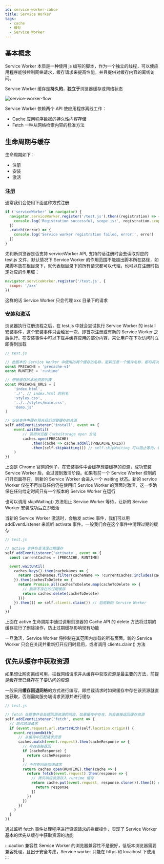 ```yaml
---
id: service-worker-cahce
title: Service Worker
tags:
  - cache
  - 缓存
  - Service Worker
---
```


## 基本概念

Service Worker 本质是一种使用 js 编写的脚本，作为一个独立的线程，可以使应用程序能够控制网络请求，缓存请求来提高性能，并且提供对缓存内容的离线访问。

Service Worker 缓存是**持久的**，**独立于**浏览器缓存或网络状态

![service-worker-flow](https://fxpby.oss-cn-beijing.aliyuncs.com/blogImg/network/cache/service-worker-flow.png)

Service Worker 依赖两个 API 使应用程序离线工作：

- Cache 应用程序数据的持久性内容存储
- Fetch 一种从网络检索内容的标准方法

## 生命周期与缓存

生命周期如下：

- 注册
- 安装
- 激活

### 注册

通常我们会使用下面这种方式注册

```js
if ('serviceWorker' in navigator) {
  navigator.serviceWorker.register('/test.js').then((registration) => {
    console.log('Registration successful, scope is:', registration.scope);
  })
  .catch((error) => {
    console.log('Service worker registration failed, error:', error)
  })
}
```

先判断浏览器是否支持 serviceWorker API, 支持的话注册时会去读取对应的 test.js 文件，默认情况下 Service Worker 的作用范围不能超出脚本所在路径，如果脚本放在根目录下，就代表根目录下的所有请求都可以代理，也可以在注册时指定对应的作用域：

```js
navigator.serviceWorker.register('/test.js', {
  scope: '/xxx'
})
```

这样的话 Service Worker 只会代理 xxx 目录下的请求

### 安装和激活

浏览器执行注册流程之后，在 test.js 中就会尝试执行 Service Worker 的 install 安装事件，这个安装事件只会触发一次，即首次注册或有新的 Service Worker 之后执行。在安装事件中可以下载并缓存应用的部分内容，来让用户在下次访问时立即得到加载

```js
// test.js

// 此版本的 Service Worker 中使用的两个缓存的名称，更新任意一个缓存名称，都将再次触发安装事件
const PRECACHE = 'precache-v1'
const RUNTIME = 'runtime'

// 想被缓存的本地资源列表
const PRECACHE_URLS = [
    'index.html',
    './', // index.html 的别名
    'styles.css',
    '../../styles/main.css',
    'demo.js'
]

// 安装事件中缓存预先我们想要缓存的资源
self.addEventListener('install', event => {
    event.waitUntil(
        // 调用浏览器 CacheStorage open 方法
        caches.open(PRECACHE)
            .then(cache => cache.addAll(PRECACHE_URLS))
            .then(self.skipWaiting()) // self.skipWaiting 可以阻止等待，让新的 Service Worker 安装成功后立即激活
    )
})
```

上面是 Chrome 官网的例子，在安装事件中会缓存想要缓存的资源，成功安装 Service Worker 后，会过渡到激活阶段。如果有前一个 Service Worker 控制的打开页面存在，则新的 Service Worker 会进入一个 waiting 状态。新的 service Worker 仅在不再加载任何仍在使用旧 Service Worker 的页面时激活，这一步确保在任何给定时间只有一个版本的 Service Worker 在运行

也可以调用 skipWaiting() 方法阻止 Service Worker 等待，让新的 Service Worker 安装成功后立即激活

当新的 Service Worker 激活时，会触发 active 事件，我们可以用 addEventListener 来监听 activate 事件。一般我们会在这个事件中清理过期的缓存

```js
// test.js

// active 事件负责清理过期缓存
self.addEventListener('activate', event => {
  const currentCaches = [PRECACHE, RUNTIME]

  event.waitUntil(
    caches.keys().then(cacheNames => {
      return cacheNames.filter(cacheName => !currentCaches.includes(cacheName))
    }).then(cachesToDelete => {
      return Promise.all(cachesToDelete.map(cacheToDelete => {
        // 删除不存在的过期缓存
        return caches.delete(cacheToDelete)
      }))
    }).then(() => self.clients.claim()) // 启用新的 Service Worker
  )
})
```

上面在 active 生命周期中通过调用浏览器的 Cache API 的 delete 方法将过期的缓存进行了删除操作，防止过期缓存影响现有功能

一旦激活，Service Worker 将控制在其范围内加载的所有页面，新的 Service Worker 只会在关闭并重新打开应用时启用，或者调用 clients.claim() 方法

## 优先从缓存中获取资源

如果想让网页离线可用，拦截网络请求并从缓存中获取资源是最主要的方法，前提是缓存里已经存在了要访问的资源

一般采用**缓存回退网络**的方式进行编写，即拦截请求时如果缓存中存在该资源就直接获取，否则需向服务端请求资源并进行缓存

```js
// test.js

// fetch 处理事件会处理同源资源的响应，如果缓存中存在，则会直接返回缓存资源
self.addEventListener('fetch', event => {
  // 跳过跨域请求
  if (event.request.url.startsWith(self.location.origin)) {
    event.respondWith(
      // 从缓存中匹配请求资源
      caches.match(event.request).then(cacheResponse => {
        // 存在直接返回
        if (cacheResponse) {
          return cacheResponse
        }
        // 不存在回退网络请求
        return caches.open(RUNTIME).then(cache => {
          return fetch(event.request).then(response => {
            // 拷贝响应资源存入 runtime 缓存
            return cache.put(event.request, response.clone()).then(() =>{
              return response
            })
          })
        })
      })
    )
  }
})
```

通过监听 fetch 事件处理程序进行资源请求的拦截操作，实现了 Service Worker 基本的优先从缓存中获取资源的功能

:::caution 兼容性
Service Worker 的浏览器兼容性不是很好，低版本浏览器需要兼容处理，且出于安全考虑，Service worker 只能在 https 和 localhost 下使用
:::
